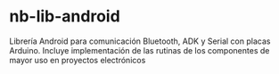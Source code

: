 # nb-lib-android
Librería Android para comunicación Bluetooth, ADK y Serial con placas Arduino. Incluye implementación de las rutinas de los componentes de mayor uso en proyectos electrónicos
